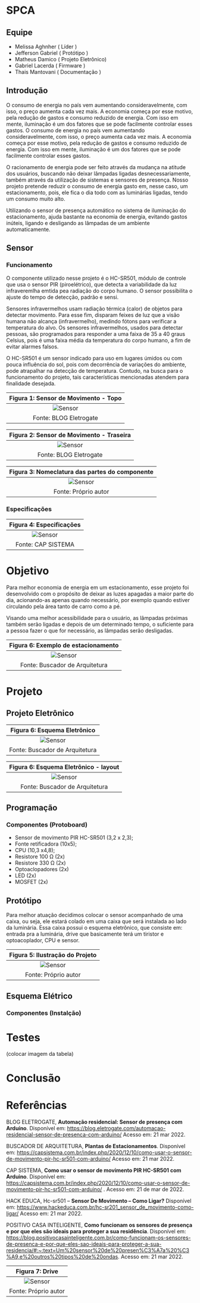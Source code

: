 # SPCA

## Equipe
* Melissa Aghnher   ( Líder )
* Jefferson Gabriel ( Protótipo )
* Matheus Damico    ( Projeto Eletrônico)
* Gabriel Lacerda   ( Firmware )
* Thais Mantovani   ( Documentação )

## Introdução 
O consumo de energia no país vem aumentando consideravelmente, com isso, o preço aumenta cada vez mais. A economia começa por esse motivo, pela redução de gastos e consumo reduzido de energia. Com isso em mente, iluminação é um dos fatores que se pode facilmente controlar esses gastos. O consumo de energia no país vem aumentando consideravelmente, com isso, o preço aumenta cada vez mais. A economia começa por esse motivo, pela redução de gastos e consumo reduzido de energia. Com isso em mente, iluminação é um dos fatores que se pode facilmente controlar esses gastos.

O racionamento de energia pode ser feito através da mudança na atitude dos usuários, buscando não deixar lâmpadas ligadas desnecessariamente, também através da utilização de sistemas e sensores de presença. Nosso projeto pretende reduzir o consumo de energia gasto em, nesse caso, um estacionamento, pois, ele fica o dia todo com as luminárias ligadas, tendo um consumo muito alto.

Utilizando o sensor de presença automático no sistema de iluminação do estacionamento, ajuda bastante na economia de energia, evitando gastos inúteis, ligando e desligando as lâmpadas de um ambiente automaticamente.  

## Sensor
### Funcionamento
O componente utilizado nesse projeto é o HC-SR501, módulo de controle que usa o sensor PIR (piroelétrico), que detecta a variabilidade da luz infraveremlha emtida pea radiação do corpo humano. O sensor possibilita o ajuste do tempo de detecção, padrão e sensi.

Sensores infravermelhos usam radiação térmica (calor) de objetos para detectar movimento. Para esse fim, disparam feixes de luz que a visão humana não alcança (infravermelho), medindo fótons para verificar a temperatura do alvo. Os sensores infravermelhos, usados para detectar pessoas, são programados para responder a uma faixa de 35 a 40 graus Celsius, pois é uma faixa média da temperatura do corpo humano, a fim de evitar alarmes falsos. 

O HC-SR501 é um sensor indicado para uso em lugares úmidos ou com pouca influência do sol, pois com decorrência de variações do ambiente, pode atrapalhar na detecção de temperatura. Contudo, na busca para o funcionamento do projeto, tais características mencionadas atendem para finalidade desejada. 

|Figura 1: Sensor de Movimento - Topo |
|:---------------------------------:|
| ![Sensor](https://github.com/MelissaAGMMedeiros/SPCA/blob/main/Imagens/Sensor.PNG)|
| Fonte: BLOG Eletrogate |

|Figura 2: Sensor de Movimento - Traseira |
|:---------------------------------:|
| ![Sensor](https://github.com/MelissaAGMMedeiros/SPCA/blob/main/Imagens/Sensor%20traseira.PNG)|
| Fonte: BLOG Eletrogate |

|Figura 3: Nomeclatura das partes do componente |
|:---------------------------------:|
| ![Sensor](https://github.com/MelissaAGMMedeiros/SPCA/blob/main/Imagens/Classificação.PNG)|
| Fonte: Próprio autor |

### Especificações

|Figura 4: Especificações |
|:---------------------------------:|
| ![Sensor](https://github.com/MelissaAGMMedeiros/SPCA/blob/main/Imagens/Especificações.PNG)|
| Fonte: CAP SISTEMA |

# Objetivo 
Para melhor economia de energia em um estacionamento, esse projeto foi desenvolvido com o propósito de deixar as luzes apagadas a maior parte do dia, acionando-as apenas quando necessário, por exemplo quando estiver circulando pela área tanto de carro como a pé. 

Visando uma melhor acessibilidade para o usuário, as lâmpadas próximas também serão ligadas e depois de um determinado tempo, o suficiente para a pessoa fazer o que for necessário, as lâmpadas serão desligadas. 

|Figura 6: Exemplo de estacionamento |
|:---------------------------------:|
| ![Sensor](https://github.com/MelissaAGMMedeiros/SPCA/blob/main/Imagens/exemplo_estac.png)|
| Fonte: Buscador de Arquitetura |

# Projeto

## Projeto Eletrônico

|Figura 6: Esquema Eletrônico |
|:---------------------------------:|
| ![Sensor](https://github.com/MelissaAGMMedeiros/SPCA/blob/main/Imagens/exemplo_estac.png)|
| Fonte: Buscador de Arquitetura |

|Figura 6: Esquema Eletrônico - layout |
|:---------------------------------:|
| ![Sensor](https://github.com/MelissaAGMMedeiros/SPCA/blob/main/Imagens/exemplo_estac.png)|
| Fonte: Buscador de Arquitetura |

## Programação 

### Componentes (Protoboard)
*  Sensor de movimento PIR HC-SR501 (3,2 x 2,3);
*  Fonte retificadora (10x5); 
*  CPU (10,3 x4,8); 
*  Resistore 100 Ω (2x)
*  Resistore 330 Ω (2x)
*  Optoaclopadores (2x)
*  LED (2x)
*  MOSFET (2x)

## Protótipo 

Para melhor atuação decidimos colocar o sensor acompanhado de uma caixa, ou seja, ele estará colado em uma caixa que será instalada ao lado da luminária. Essa caixa possui o esquema eletrônico, que consiste em: entrada pra a luminária, drive que basicamente terá um tiristor e optoacoplador, CPU e sensor.

|Figura 5: Ilustração do Projeto |
|:---------------------------------:|
| ![Sensor](https://github.com/MelissaAGMMedeiros/SPCA/blob/main/Imagens/Ilustra%C3%A7%C3%A3o%20projeto.png)|
| Fonte: Próprio autor |

## Esquema Elétrico 

### Componentes (Instalção)

# Testes 
(colocar imagem  da tabela)

# Conclusão

# Referências

BLOG ELETROGATE, **Automação residencial: Sensor de presença com Arduíno**. Disponível em: https://blog.eletrogate.com/automacao-residencial-sensor-de-presenca-com-arduino/  Acesso em: 21 mar 2022. 

BUSCADOR DE ARQUITETURA, **Plantas de Estacionamentos**. Disponível em: https://capsistema.com.br/index.php/2020/12/10/como-usar-o-sensor-de-movimento-pir-hc-sr501-com-arduino/ Acesso em: 21 mar 2022. 

CAP SISTEMA, **Como usar o sensor de movimento PIR HC-SR501 com Arduino**. Disponível em: https://capsistema.com.br/index.php/2020/12/10/como-usar-o-sensor-de-movimento-pir-hc-sr501-com-arduino/ . Acesso em: 21 de mar de 2022.

HACK EDUCA, Hc-sr501 – **Sensor De Movimento – Como Ligar?** Disponível em: https://www.hackeduca.com.br/hc-sr201_sensor_de_movimento-como-ligar/ Acesso em: 21 mar 2022.

POSITIVO CASA INTELIGENTE, **Como funcionam os sensores de presença e por que eles são ideais para proteger a sua residência**. Disponível em: https://blog.positivocasainteligente.com.br/como-funcionam-os-sensores-de-presenca-e-por-que-eles-sao-ideais-para-proteger-a-sua-residencia/#:~:text=Um%20sensor%20de%20presen%C3%A7a%20%C3%A9,e%20outros%20tipos%20de%20ondas. Acesso em: 21 mar 2022. 
 

|Figura 7: Drive |
|:---------------------------------:|
| ![Sensor](https://github.com/MelissaAGMMedeiros/SPCA/blob/main/Imagens/Drive.png)|
| Fonte: Próprio autor |
